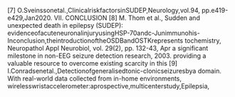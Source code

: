 [7] O.Sveinssonetal.,ClinicalriskfactorsinSUDEP,Neurology,vol.94,
pp.e419-e429,Jan2020.
VII. CONCLUSION [8] M. Thom et al., Sudden and unexpected death in epilepsy (SUDEP):
evidenceofacuteneuronalinjuryusingHSP-70andc-Junimmunohis-
Inconclusion,theintroductionoftheOSDBandOSTKrepresents tochemistry, Neuropathol Appl Neurobiol, vol. 29(2), pp. 132-43, Apr
a significant milestone in non-EEG seizure detection research, 2003.
providing a valuable resource to overcome existing scarcity in this [9] I.Conradsenetal.,Detectionofgeneralisedtonic-clonicseizuresbya
domain. With real-world data collected from in-home environments, wirelesswristaccelerometer:aprospective,multicenterstudy,Epilepsia,
